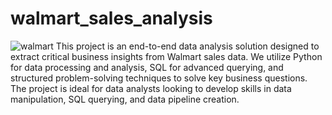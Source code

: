 # walmart_sales_analysis
![walmart](https://github.com/user-attachments/assets/2f4a3423-da40-4875-b3cc-dd6ae2b8d100)
This project is an end-to-end data analysis solution designed to extract critical business insights from Walmart sales data. We utilize Python for data processing and analysis, SQL for advanced querying, and structured problem-solving techniques to solve key business questions. The project is ideal for data analysts looking to develop skills in data manipulation, SQL querying, and data pipeline creation.
